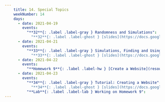 ```yaml
---
    title: 14. Special Topics
    weekNumber: 14
    days:
      - date: 2021-04-19
        events:
          "**32**{: .label .label-gray } Randomness and Simulations":
            "**32**{: .label .label-ghost } [slides](https://docs.google.com/presentation/d/1PuPBDb3fxP6RQh_pE39v1agi8YA30kwiNooaC3G6amU/edit?usp=sharing) • [code](https://datahub.berkeley.edu/hub/user-redirect/git-sync?repo=https://github.com/surajrampure/data-94-sp21&subPath=lecture/lec32/lec32.ipynb) • [code HTML](resources/assets/lecture/lec32/lec32.html) • [QC](https://edstem.org/us/courses/3251/lessons/12688/slides/63947) • readings: [Randomness](https://www.random.org/randomness/); [CIT 9.3](https://inferentialthinking.com/chapters/09/3/Simulation.html), [10.1](https://inferentialthinking.com/chapters/10/1/Empirical_Distributions.html)"
      - date: 2021-04-21
        events:
          "**33**{: .label .label-gray } Simulations, Finding and Using Data":
            "**33**{: .label .label-ghost } [slides](https://docs.google.com/presentation/d/1wA1taEpdonSa-WTuDriNwK6vWOMHewj14nejHZBlFHc/edit?usp=sharing) • [code](https://datahub.berkeley.edu/hub/user-redirect/git-sync?repo=https://github.com/surajrampure/data-94-sp21&subPath=lecture/lec33/lec33.ipynb) • [code HTML](resources/assets/lecture/lec33/lec33.html) • [QC](https://edstem.org/us/courses/3251/lessons/12846/slides/65587) • readings: see Lecture 32"
      - date: 2021-04-22
        events:
          "**Homework 9**{: .label .label-hw } [Create a Website](resources/assets/homework/hw09) **(due Apr. 29)**":
      - date: 2021-04-23
        events:
          "**34**{: .label .label-gray } Tutorial: Creating a Website":
            "**34**{: .label .label-ghost } [slides](https://docs.google.com/presentation/d/1z2q3gu5qlr5fMmKxI_LGUgPiYa65aZ3KGboexDSQCRc/edit?usp=sharing) • code (coming soon) • no QC"
          "**Lab**{: .label .label-lab } Working on Homework 9":
---
```

